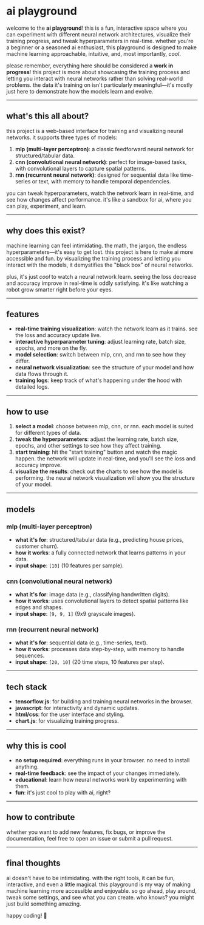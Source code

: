 # ai playground

welcome to the **ai playground**! this is a fun, interactive space where you can experiment with different neural network architectures, visualize their training progress, and tweak hyperparameters in real-time. whether you're a beginner or a seasoned ai enthusiast, this playground is designed to make machine learning approachable, intuitive, and, most importantly, *cool*. 

please remember, everything here should be considered a **work in progress**! this project is more about showcasing the training process and letting you interact with neural networks rather than solving real-world problems. the data it's training on isn't particularly meaningful—it's mostly just here to demonstrate how the models learn and evolve.

---

## what's this all about?

this project is a web-based interface for training and visualizing neural networks. it supports three types of models:

1. **mlp (multi-layer perceptron)**: a classic feedforward neural network for structured/tabular data.
2. **cnn (convolutional neural network)**: perfect for image-based tasks, with convolutional layers to capture spatial patterns.
3. **rnn (recurrent neural network)**: designed for sequential data like time-series or text, with memory to handle temporal dependencies.

you can tweak hyperparameters, watch the network learn in real-time, and see how changes affect performance. it's like a sandbox for ai, where you can play, experiment, and learn.

---

## why does this exist?

machine learning can feel intimidating. the math, the jargon, the endless hyperparameters—it's easy to get lost. this project is here to make ai more accessible and fun. by visualizing the training process and letting you interact with the models, it demystifies the "black box" of neural networks.

plus, it's just *cool* to watch a neural network learn. seeing the loss decrease and accuracy improve in real-time is oddly satisfying. it's like watching a robot grow smarter right before your eyes.

---

## features

- **real-time training visualization**: watch the network learn as it trains. see the loss and accuracy update live.
- **interactive hyperparameter tuning**: adjust learning rate, batch size, epochs, and more on the fly.
- **model selection**: switch between mlp, cnn, and rnn to see how they differ.
- **neural network visualization**: see the structure of your model and how data flows through it.
- **training logs**: keep track of what's happening under the hood with detailed logs.

---

## how to use

1. **select a model**: choose between mlp, cnn, or rnn. each model is suited for different types of data.
2. **tweak the hyperparameters**: adjust the learning rate, batch size, epochs, and other settings to see how they affect training.
3. **start training**: hit the "start training" button and watch the magic happen. the network will update in real-time, and you'll see the loss and accuracy improve.
4. **visualize the results**: check out the charts to see how the model is performing. the neural network visualization will show you the structure of your model.

---

## models

### mlp (multi-layer perceptron)
- **what it's for**: structured/tabular data (e.g., predicting house prices, customer churn).
- **how it works**: a fully connected network that learns patterns in your data.
- **input shape**: `[10]` (10 features per sample).

### cnn (convolutional neural network)
- **what it's for**: image data (e.g., classifying handwritten digits).
- **how it works**: uses convolutional layers to detect spatial patterns like edges and shapes.
- **input shape**: `[9, 9, 1]` (9x9 grayscale images).

### rnn (recurrent neural network)
- **what it's for**: sequential data (e.g., time-series, text).
- **how it works**: processes data step-by-step, with memory to handle sequences.
- **input shape**: `[20, 10]` (20 time steps, 10 features per step).

---

## tech stack

- **tensorflow.js**: for building and training neural networks in the browser.
- **javascript**: for interactivity and dynamic updates.
- **html/css**: for the user interface and styling.
- **chart.js**: for visualizing training progress.

---

## why this is cool

- **no setup required**: everything runs in your browser. no need to install anything.
- **real-time feedback**: see the impact of your changes immediately.
- **educational**: learn how neural networks work by experimenting with them.
- **fun**: it's just cool to play with ai, right?

---

## how to contribute

whether you want to add new features, fix bugs, or improve the documentation, feel free to open an issue or submit a pull request.

---

## final thoughts

ai doesn't have to be intimidating. with the right tools, it can be fun, interactive, and even a little magical. this playground is my way of making machine learning more accessible and enjoyable. so go ahead, play around, tweak some settings, and see what you can create. who knows? you might just build something amazing.

happy coding! 🚀
